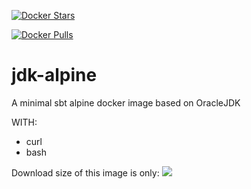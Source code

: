 [![Docker Stars](https://img.shields.io/docker/stars/kondaurov/jdk-alpine/jdk-alpine.svg?style=flat-square)](https://hub.docker.com/r/kondaurov/jdk-alpine/)

[![Docker Pulls](https://img.shields.io/docker/pulls/kondaurov/jdk-alpine.svg?style=flat-square)](https://hub.docker.com/r/kondaurov/jdk-alpine/)

# jdk-alpine

A minimal sbt alpine docker image based on OracleJDK

WITH:
 - curl
 - bash
 
Download size of this image is only:
[![](https://images.microbadger.com/badges/image/kondaurov/jdk-alpine.svg)](https://microbadger.com/images/kondaurov/jdk-alpine "Get your own image badge on microbadger.com")